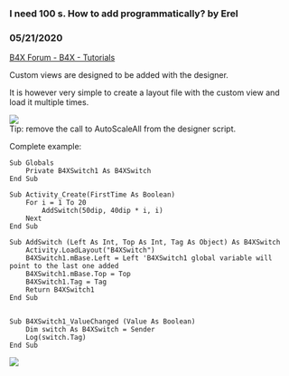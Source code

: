 ###  I need 100 <custom view here>s. How to add programmatically? by Erel
### 05/21/2020
[B4X Forum - B4X - Tutorials](https://www.b4x.com/android/forum/threads/118037/)

Custom views are designed to be added with the designer.  
  
It is however very simple to create a layout file with the custom view and load it multiple times.  
  
![](https://www.b4x.com/basic4android/images/B4A_NrYo4sDqsp.png)  
Tip: remove the call to AutoScaleAll from the designer script.  
  
Complete example:  

```B4X
Sub Globals  
    Private B4XSwitch1 As B4XSwitch  
End Sub  
  
Sub Activity_Create(FirstTime As Boolean)  
    For i = 1 To 20  
        AddSwitch(50dip, 40dip * i, i)  
    Next  
End Sub  
  
Sub AddSwitch (Left As Int, Top As Int, Tag As Object) As B4XSwitch  
    Activity.LoadLayout("B4XSwitch")  
    B4XSwitch1.mBase.Left = Left 'B4XSwitch1 global variable will point to the last one added  
    B4XSwitch1.mBase.Top = Top  
    B4XSwitch1.Tag = Tag  
    Return B4XSwitch1  
End Sub  
  
  
Sub B4XSwitch1_ValueChanged (Value As Boolean)  
    Dim switch As B4XSwitch = Sender  
    Log(switch.Tag)  
End Sub
```

  
  
  
![](https://www.b4x.com/android/forum/attachments/94480)
